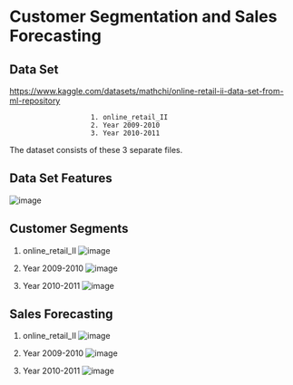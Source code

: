 # Customer Segmentation and Sales Forecasting

## Data Set

https://www.kaggle.com/datasets/mathchi/online-retail-ii-data-set-from-ml-repository

                        1. online_retail_II 
                        2. Year 2009-2010
                        3. Year 2010-2011     
The dataset consists of these 3 separate files.

## Data Set Features

![image](https://github.com/user-attachments/assets/9525d756-ba8f-4550-83ff-8c71a8b9b947)

## Customer Segments

1) online_retail_II
![image](https://github.com/user-attachments/assets/cf6769a3-6ab0-42fe-988a-d52f119ba344)


2) Year 2009-2010
![image](https://github.com/user-attachments/assets/50cf2a3a-ff49-4ed2-9151-9d08595fe39a)


3) Year 2010-2011
![image](https://github.com/user-attachments/assets/bfc27246-be7b-431a-922a-4b4e7753beab)


## Sales Forecasting

1) online_retail_II
![image](https://github.com/user-attachments/assets/38fae144-3c03-4648-bc85-9e1841f4dc26)


2) Year 2009-2010
![image](https://github.com/user-attachments/assets/036a9d80-a00d-4266-9b3f-abbb564f34cb)


3) Year 2010-2011
![image](https://github.com/user-attachments/assets/c1cbeaea-73ca-45d7-abb2-af1ebb23c45e)



